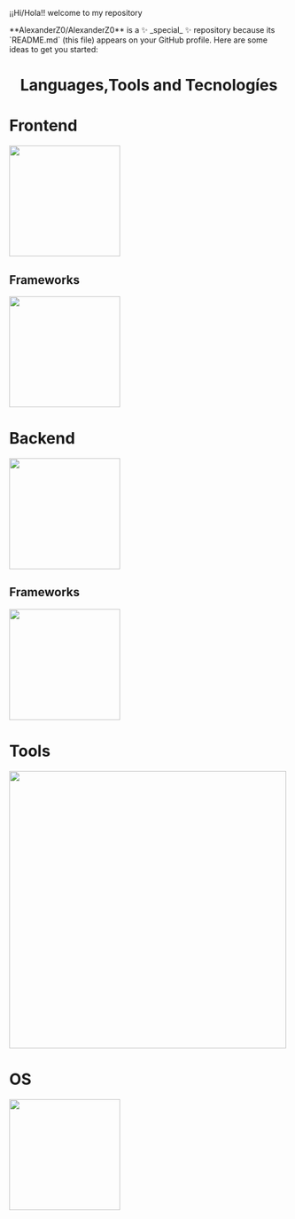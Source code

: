 ¡¡Hi/Hola!!
welcome to my repository
<!-->
**AlexanderZ0/AlexanderZ0** is a ✨ _special_ ✨ repository because its `README.md` (this file) appears on your GitHub profile.

Here are some ideas to get you started:


<h1 align="center">Languages,Tools and Tecnologíes</h1>
<p align="center">
<h1 align="left">Frontend</h1>
 <img width="200px"  src="https://skillicons.dev/icons?i=html,css,js,bootstrap,line=10"/>

 <h2 align="left">Frameworks</h2>
<img width="200px"  src="https://skillicons.dev/icons?i=react,vue,angular,line=10"/>

<h1 align="left">Backend</h1>
<img width="200px"  src="https://skillicons.dev/icons?i=py,php,mysql,line=10"/>

 <h2 align="left">Frameworks</h2>
<img width="200px"  src="https://skillicons.dev/icons?i=django,nodejs,spring,line=10"/>

<h1 align="left">Tools</h1>
<img width="500px"  src="https://skillicons.dev/icons?i=git,github,docker,anaconda,flask,gmail,ts,vscode,visualstudio,line=10"/>

<h1 align="left">OS</h1>
 <img width="200px"  src="https://skillicons.dev/icons?i=windows,linux,line=10"/>

